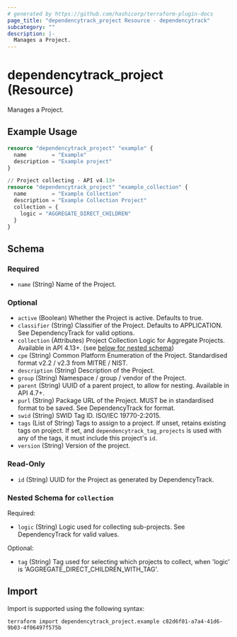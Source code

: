 ```yaml
---
# generated by https://github.com/hashicorp/terraform-plugin-docs
page_title: "dependencytrack_project Resource - dependencytrack"
subcategory: ""
description: |-
  Manages a Project.
---
```


# dependencytrack_project (Resource)

Manages a Project.

## Example Usage

```terraform
resource "dependencytrack_project" "example" {
  name        = "Example"
  description = "Example project"
}

// Project collecting - API v4.13+
resource "dependencytrack_project" "example_collection" {
  name        = "Example Collection"
  description = "Example Collection Project"
  collection = {
    logic = "AGGREGATE_DIRECT_CHILDREN"
  }
}
```

<!-- schema generated by tfplugindocs -->
## Schema

### Required

- `name` (String) Name of the Project.

### Optional

- `active` (Boolean) Whether the Project is active. Defaults to true.
- `classifier` (String) Classifier of the Project. Defaults to APPLICATION. See DependencyTrack for valid options.
- `collection` (Attributes) Project Collection Logic for Aggregate Projects. Available in API 4.13+. (see [below for nested schema](#nestedatt--collection))
- `cpe` (String) Common Platform Enumeration of the Project. Standardised format v2.2 / v2.3 from MITRE / NIST.
- `description` (String) Description of the Project.
- `group` (String) Namespace / group / vendor of the Project.
- `parent` (String) UUID of a parent project, to allow for nesting. Available in API 4.7+.
- `purl` (String) Package URL of the Project. MUST be in standardised format to be saved. See DependencyTrack for format.
- `swid` (String) SWID Tag ID. ISO/IEC 19770-2:2015.
- `tags` (List of String) Tags to assign to a project. If unset, retains existing tags on project. If set, and `dependencytrack_tag_projects` is used with any of the tags, it must include this project's `id`.
- `version` (String) Version of the project.

### Read-Only

- `id` (String) UUID for the Project as generated by DependencyTrack.

<a id="nestedatt--collection"></a>
### Nested Schema for `collection`

Required:

- `logic` (String) Logic used for collecting sub-projects. See DependencyTrack for valid values.

Optional:

- `tag` (String) Tag used for selecting which projects to collect, when 'logic' is 'AGGREGATE_DIRECT_CHILDREN_WITH_TAG'.

## Import

Import is supported using the following syntax:

```shell
terraform import dependencytrack_project.example c82d6f01-a7a4-41d6-9b03-4f06497f575b
```
